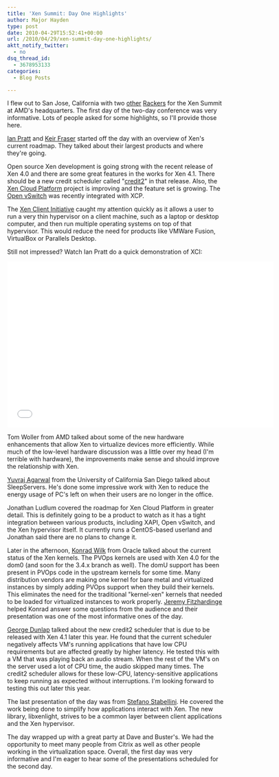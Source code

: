 ```yaml
---
title: 'Xen Summit: Day One Highlights'
author: Major Hayden
type: post
date: 2010-04-29T15:52:41+00:00
url: /2010/04/29/xen-summit-day-one-highlights/
aktt_notify_twitter:
  - no
dsq_thread_id:
  - 3678953133
categories:
  - Blog Posts

---
```

I flew out to San Jose, California with two [other][1] [Rackers][2] for the Xen Summit at AMD's headquarters. The first day of the two-day conference was very informative. Lots of people asked for some highlights, so I'll provide those here.

[Ian Pratt][3] and [Keir Fraser][4] started off the day with an overview of Xen's current roadmap. They talked about their largest products and where they're going.

Open source Xen development is going strong with the recent release of Xen 4.0 and there are some great features in the works for Xen 4.1. There should be a new credit scheduler called "[credit2][5]" in that release. Also, the [Xen Cloud Platform][6] project is improving and the feature set is growing. The [Open vSwitch][7] was recently integrated with XCP.

The [Xen Client Initiative][8] caught my attention quickly as it allows a user to run a very thin hypervisor on a client machine, such as a laptop or desktop computer, and then run multiple operating systems on top of that hypervisor. This would reduce the need for products like VMWare Fusion, VirtualBox or Parallels Desktop.

Still not impressed? Watch Ian Pratt do a quick demonstration of XCI:

<span class="youtube"><iframe title="YouTube video player" class="youtube-player" type="text/html" width="620" height="385" src="//www.youtube.com/embed/b2-K1dbzZPk?wmode=transparent&fs=1&hl=en&modestbranding=1&iv_load_policy=3&showsearch=0&rel=1&theme=dark&hd=1" frameborder="0" allowfullscreen></iframe></span>

Tom Woller from AMD talked about some of the new hardware enhancements that allow Xen to virtualize devices more efficiently. While much of the low-level hardware discussion was a little over my head (I'm terrible with hardware), the improvements make sense and should improve the relationship with Xen.

[Yuvraj Agarwal][9] from the University of California San Diego talked about SleepServers. He's done some impressive work with Xen to reduce the energy usage of PC's left on when their users are no longer in the office.

Jonathan Ludlum covered the roadmap for Xen Cloud Platform in greater detail. This is definitely going to be a product to watch as it has a tight integration between various products, including XAPI, Open vSwitch, and the Xen hypervisor itself. It currently runs a CentOS-based userland and Jonathan said there are no plans to change it.

Later in the afternoon, [Konrad Wilk][10] from Oracle talked about the current status of the Xen kernels. The PVOps kernels are used with Xen 4.0 for the dom0 (and soon for the 3.4.x branch as well). The domU support has been present in PVOps code in the upstream kernels for some time. Many distribution vendors are making one kernel for bare metal and virtualized instances by simply adding PVOps support when they build their kernels. This eliminates the need for the traditional "kernel-xen" kernels that needed to be loaded for virtualized instances to work properly. [Jeremy Fitzhardinge][11] helped Konrad answer some questions from the audience and their presentation was one of the most informative ones of the day.

[George Dunlap][12] talked about the new credit2 scheduler that is due to be released with Xen 4.1 later this year. He found that the current scheduler negatively affects VM's running applications that have low CPU requirements but are affected greatly by higher latency. He tested this with a VM that was playing back an audio stream. When the rest of the VM's on the server used a lot of CPU time, the audio skipped many times. The credit2 scheduler allows for these low-CPU, latency-sensitive applications to keep running as expected without interruptions. I'm looking forward to testing this out later this year.

The last presentation of the day was from [Stefano Stabellini][13]. He covered the work being done to simplify how applications interact with Xen. The new library, libxenlight, strives to be a common layer between client applications and the Xen hypervisor.

The day wrapped up with a great party at Dave and Buster's. We had the opportunity to meet many people from Citrix as well as other people working in the virtualization space. Overall, the first day was very informative and I'm eager to hear some of the presentations scheduled for the second day.

 [1]: http://twitter.com/ajmesserli
 [2]: http://twitter.com/h1nch
 [3]: http://en.wikipedia.org/wiki/Ian_Pratt_(computer_scientist)
 [4]: http://www.xen.org/community/spotlight/keirfraser.html
 [5]: http://wiki.xensource.com/xenwiki/Credit2_Scheduler_Development
 [6]: http://www.xen.org/products/cloudxen.html
 [7]: http://openvswitch.org/
 [8]: http://www.xen.org/products/xci.html
 [9]: http://mesl.ucsd.edu/yuvraj/
 [10]: http://www.linkedin.com/in/darnok
 [11]: http://www.goop.org/~jeremy/
 [12]: http://www.xen.org/community/spotlight/dunlap.html
 [13]: http://uk.linkedin.com/in/stabellini

